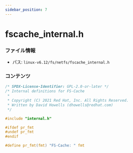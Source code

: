 ```yaml
---
sidebar_position: 7
---
```

# fscache_internal.h

### ファイル情報

- パス: `linux-v6.12/fs/netfs/fscache_internal.h`

### コンテンツ

```h
/* SPDX-License-Identifier: GPL-2.0-or-later */
/* Internal definitions for FS-Cache
 *
 * Copyright (C) 2021 Red Hat, Inc. All Rights Reserved.
 * Written by David Howells (dhowells@redhat.com)
 */

#include "internal.h"

#ifdef pr_fmt
#undef pr_fmt
#endif

#define pr_fmt(fmt) "FS-Cache: " fmt

```
